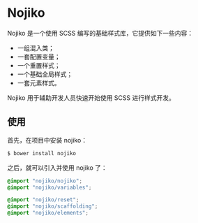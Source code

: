 Nojiko
=======

Nojiko 是一个使用 SCSS 编写的基础样式库，它提供如下一些内容：

- 一组混入类；
- 一套配置变量；
- 一个重置样式；
- 一个基础全局样式；
- 一套元素样式。

Nojiko 用于辅助开发人员快速开始使用 SCSS 进行样式开发。

## 使用

首先，在项目中安装 nojiko：

```bash
$ bower install nojiko
```

之后，就可以引入并使用 nojiko 了：

```scss
@import "nojiko/nojiko";
@import "nojiko/variables";

@import "nojiko/reset";
@import "nojiko/scaffolding";
@import "nojiko/elements";
```
